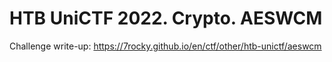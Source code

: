 # HTB UniCTF 2022. Crypto. AESWCM

Challenge write-up: https://7rocky.github.io/en/ctf/other/htb-unictf/aeswcm
